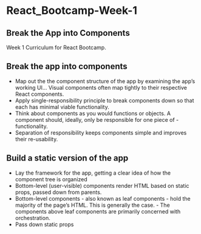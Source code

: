 # React_Bootcamp-Week-1

## Break the App into Components

Week 1 Curriculum for React Bootcamp.

## Break the app into components
- Map out the the component structure of the app by examining the app’s working UI... Visual components often map tightly to their respective React components.
- Apply single-responsibility principle to break components down so that each has minimal viable functionality.
- Think about components as you would functions or objects. A component should, ideally, only be responsible for one piece of - functionality.
- Separation of responsibility keeps components simple and improves their re-usability.

## Build a static version of the app
- Lay the framework for the app, getting a clear idea of how the component tree is organized
- Bottom-level (user-visible) components render HTML based on static props, passed down from parents.
- Bottom-level components - also known as leaf components - hold the majority of the page’s HTML. This is generally the case. - The components above leaf components are primarily concerned with orchestration.
- Pass down static props
